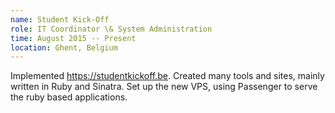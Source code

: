 ```yaml
---
name: Student Kick-Off
role: IT Coordinator \& System Administration
time: August 2015 -- Present
location: Ghent, Belgium
---
```


Implemented <https://studentkickoff.be>. Created many tools and sites, mainly written in Ruby and Sinatra. Set up the new VPS, using Passenger to serve the ruby based applications.
